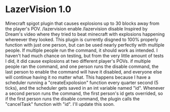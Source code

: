 # LazerVision 1.0
Minecraft spigot plugin that causes explosions up to 30 blocks away from the player's POV.
/lazervision enable
/lazervision disable
Inspired by Dream's video where they tried to beat minecraft with explosions happening whereever they looked.
This plugin is currently disgned to 100% properly function with just one person, but can be used nearly perfectly with multiple people.
If multiple people run the command, it should work as intended. I haven't had much chance on testing, but from the very little amount of tests I did, it did cause explosions at two different player's POVs.
if multiple people ran the command, and one person runs the disable command, the last person to enable the command will have it disabled, and everyone else will continue having it no matter what.
This happens because I have a scheduler running a "createExpolosion" function every quarter second (5 ticks), and the scheduler gets saved in an int variable named "id". Whenever a second person runs the command, the first person's id gets overrided, so if the first person runs the disable command, the plugin calls the "cancelTask" function with "id".
I'll update this soon.
